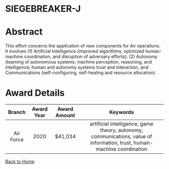 
SIEGEBREAKER-J
==============

# Abstract


This effort concerns the application of new components for Air operations. It involves (1) Artificial Intelligence (improved algorithms, optimized human-machine coordination, and disruption of adversary efforts); (2) Autonomy (teaming of autonomous systems; machine perception, reasoning, and intelligence; human and autonomy systems trust and interaction, and Communications (self-configuring, self-healing and resource allocation).  

# Award Details

|Branch|Award Year|Award Amount|Keywords|
| :---: | :---: | :---: | :---: |
|Air Force|2020|$41,034|artificial intelligence, game theory, autonomy, communications, value of information, trust, human-machine coordination|
  
  


[Back to Home](https://github.com/chrischow/dod_sbir_awards/Reports/DJ/#1749)